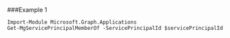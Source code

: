 ###Example 1
```
Import-Module Microsoft.Graph.Applications
Get-MgServicePrincipalMemberOf -ServicePrincipalId $servicePrincipalId
```
